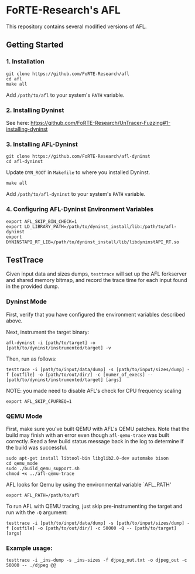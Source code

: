# FoRTE-Research's AFL

This repository contains several modified versions of AFL.

## Getting Started

### 1. Installation
```
git clone https://github.com/FoRTE-Research/afl
cd afl
make all
```

Add `/path/to/afl` to your system's `PATH` variable. 

### 2. Installing Dyninst
See here: https://github.com/FoRTE-Research/UnTracer-Fuzzing#1-installing-dyninst

### 3. Installing AFL-Dyninst

```
git clone https://github.com/FoRTE-Research/afl-dyninst
cd afl-dyninst
```

Update `DYN_ROOT` in `Makefile` to where you installed Dyninst.

```
make all
```

Add `/path/to/afl-dyninst` to your system's `PATH` variable.


### 4. Configuring AFL-Dyninst Environment Variables
```
export AFL_SKIP_BIN_CHECK=1
export LD_LIBRARY_PATH=/path/to/dyninst_install/lib:/path/to/afl-dyninst
export DYNINSTAPI_RT_LIB=/path/to/dyninst_install/lib/libdyninstAPI_RT.so
```

## TestTrace
Given input data and sizes dumps, `testtrace` will set up the AFL forkserver and shared memory bitmap, and record the trace time for each input found in the provided dump.

### Dyninst Mode
First, verify that you have configured the environment variables described above.

Next, instrument the target binary:
```
afl-dyninst -i [path/to/target] -o [path/to/dyninst/instrumented/target] -v
```

Then, run as follows:
```
testtrace -i [path/to/input/data/dump] -s [path/to/input/sizes/dump] -f [outfile] -o [path/to/out/dir/] -c [numer_of_execs] -- [path/to/dyninst/instrumented/target] [args]
```
NOTE: you made need to disable AFL's check for CPU frequency scaling

```
export AFL_SKIP_CPUFREQ=1
```

### QEMU Mode
First, make sure you've built QEMU with AFL's QEMU patches. Note that the build may finish with an error even though `afl-qemu-trace` was built correctly.  Read a few build status message back in the log to determine if the build was successful.

```
sudo apt-get install libtool-bin libglib2.0-dev automake bison
cd qemu_mode
sudo ./build_qemu_support.sh
chmod +x ../afl-qemu-trace
```

AFL looks for Qemu by using the environmental variable `AFL_PATH'

```
export AFL_PATH=/path/to/afl
```

To run AFL with QEMU tracing, just skip pre-instrumenting the target and run with the `-Q` argument:
```
testtrace -i [path/to/input/data/dump] -s [path/to/input/sizes/dump] -f [outfile] -o [path/to/out/dir/] -c 50000 -Q -- [path/to/target] [args]
```

### Example usage:
```
testtrace -i _ins-dump -s _ins-sizes -f djpeg_out.txt -o djpeg_out -c 50000 -- ./djpeg @@
```



